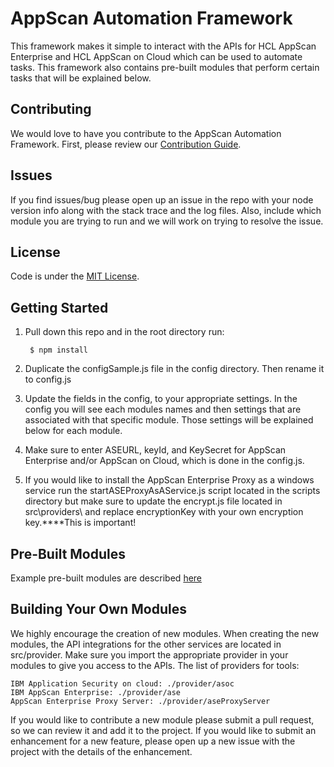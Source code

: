 # AppScan Automation Framework

This framework makes it simple to interact with the APIs for HCL AppScan Enterprise and HCL AppScan on Cloud which can be used to automate tasks.  This framework also contains pre-built modules that perform certain tasks that will be explained below.

## Contributing
We would love to have you contribute to the AppScan Automation Framework.  First, please review our [Contribution Guide](CONTRIBUTING.md).

## Issues
If you find issues/bug please open up an issue in the repo with your node version info along with the stack trace and the log files.  Also, include which module you are trying to run and we will work on trying to resolve the issue.  

## License
Code is under the [MIT License](LICENSE.txt).

## Getting Started
1. Pull down this repo and in the root directory run:

        $ npm install

2. Duplicate the configSample.js file in the config directory.  Then rename it to config.js

3. Update the fields in the config, to your appropriate settings.  In the config you will see each modules names and then settings that are associated with that specific module.  Those settings will be explained below for each module.

4. Make sure to enter ASEURL, keyId, and KeySecret for AppScan Enterprise and/or AppScan on Cloud, which is done in the config.js.

5. If you would like to install the AppScan Enterprise Proxy as a windows service run the startASEProxyAsAService.js script located in the scripts directory but make sure to update the encrypt.js file located in src\providers\ and replace encryptionKey with your own encryption key.****This is important!

## Pre-Built Modules
Example pre-built modules are described [here](docs/modules.md)

## Building Your Own Modules
We highly encourage the creation of new modules.  When creating the new modules, the API integrations for the other services are located in src/provider.  Make sure you import the appropriate provider in your modules to give you access to the APIs.  The list of providers for tools:

    IBM Application Security on cloud: ./provider/asoc
    IBM AppScan Enterprise: ./provider/ase
    AppScan Enterprise Proxy Server: ./provider/aseProxyServer

If you would like to contribute a new module please submit a pull request, so we can review it and add it to the project.  If you would like to submit an enhancement for a new feature, please open up a new issue with the project with the details of the enhancement.

